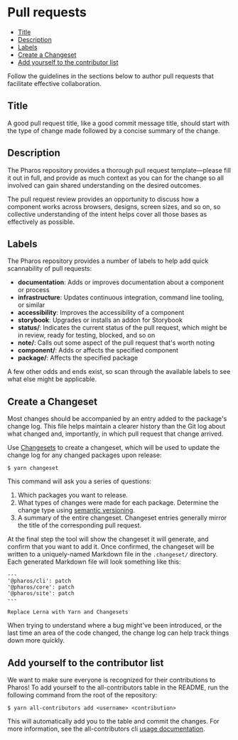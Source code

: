 # Pull requests

<!-- toc -->

- [Title](#title)
- [Description](#description)
- [Labels](#labels)
- [Create a Changeset](#create-a-changeset)
- [Add yourself to the contributor list](#add-yourself-to-the-contributor-list)

<!-- tocstop -->

Follow the guidelines in the sections below to author pull requests that facilitate effective collaboration.

## Title

A good pull request title, like a good commit message title, should start with the type of change made followed by a concise summary of the change.

## Description

The Pharos repository provides a thorough pull request template—please fill it out in full, and provide as much context as you can for the change so all involved can gain shared understanding on the desired outcomes.

The pull request review provides an opportunity to discuss how a component works across browsers, designs, screen sizes, and so on, so collective understanding of the intent helps cover all those bases as effectively as possible.

## Labels

The Pharos repository provides a number of labels to help add quick scannability of pull requests:

- **documentation**: Adds or improves documentation about a component or process
- **infrastructure**: Updates continuous integration, command line tooling, or similar
- **accessibility**: Improves the accessibility of a component
- **storybook**: Upgrades or installs an addon for Storybook
- **status/<status>**: Indicates the current status of the pull request, which might be in review, ready for testing, blocked, and so on
- **note/<note>**: Calls out some aspect of the pull request that's worth noting
- **component/<component>**: Adds or affects the specified component
- **package/<package>**: Affects the specified package

A few other odds and ends exist, so scan through the available labels to see what else might be applicable.

## Create a Changeset

Most changes should be accompanied by an entry added to the package's change log. This file helps maintain a clearer history than the Git log about what changed and, importantly, in which pull request that change arrived.

Use [Changesets](https://github.com/atlassian/changesets) to create a changeset, which will be used to update the change log for any changed packages upon release:

```shell
$ yarn changeset
```

This command will ask you a series of questions:

1. Which packages you want to release.
2. What types of changes were made for each package. Determine the change type using [semantic versioning](https://semver.org/).
3. A summary of the entire changeset. Changeset entries generally mirror the title of the corresponding pull request.

At the final step the tool will show the changeset it will generate, and confirm that you want to add it. Once confirmed, the changeset will be written to a uniquely-named Markdown file in the `.changeset/` directory. Each generated Markdown file will look something like this:

```
---
'@pharos/cli': patch
'@pharos/core': patch
'@pharos/site': patch
---

Replace Lerna with Yarn and Changesets
```

When trying to understand where a bug might've been introduced, or the last time an area of the code changed, the change log can help track things down more quickly.

## Add yourself to the contributor list

We want to make sure everyone is recognized for their contributions to Pharos! To add yourself to the all-contributors table in the README, run the following command from the root of the repository:

```shell
$ yarn all-contributors add <username> <contribution>
```

This will automatically add you to the table and commit the changes. For more information, see the all-contributors cli [usage documentation](https://allcontributors.org/docs/en/cli/usage).
